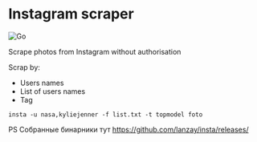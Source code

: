 # Instagram scraper
![Go](https://github.com/lanzay/insta/workflows/Go/badge.svg)

Scrape photos from Instagram without authorisation

Scrap by: 
* Users names
* List of users names
* Tag

```
insta -u nasa,kyliejenner -f list.txt -t topmodel foto
```

PS
Собранные бинарники тут https://github.com/lanzay/insta/releases/
